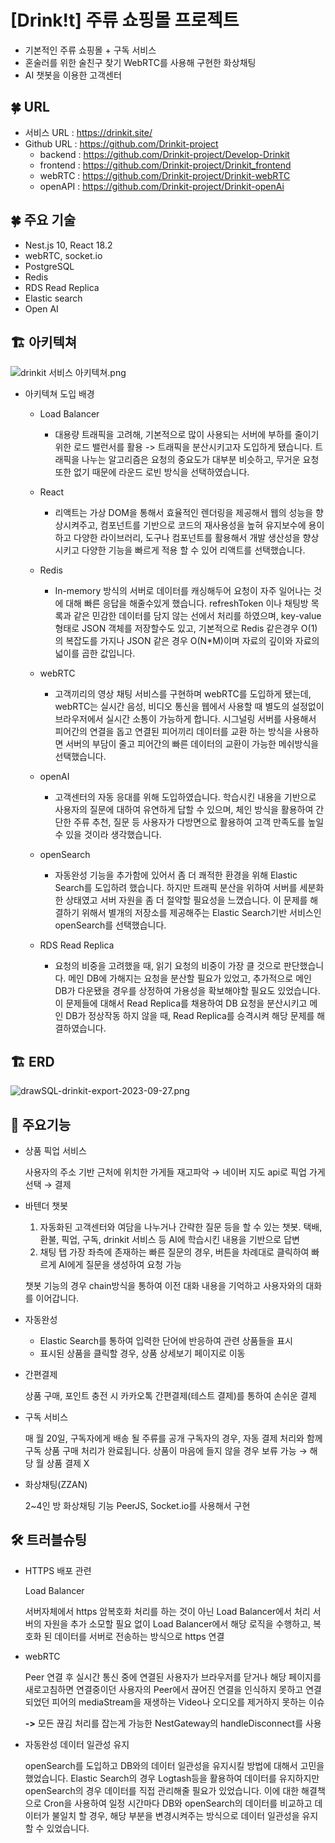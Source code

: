 # [Drink!t] 주류 쇼핑몰 프로젝트
- 기본적인 주류 쇼핑몰 + 구독 서비스
- 혼술러를 위한 술친구 찾기 WebRTC를 사용해 구현한 화상채팅
- AI 챗봇을 이용한 고객센터

## 🍀 URL
- 서비스 URL : https://drinkit.site/
- Github URL : https://github.com/Drinkit-project
    - backend : https://github.com/Drinkit-project/Develop-Drinkit
    - frontend : https://github.com/Drinkit-project/Drinkit_frontend
    - webRTC : https://github.com/Drinkit-project/Drinkit-webRTC
    - openAPI : https://github.com/Drinkit-project/Drinkit-openAi

## 🍀 주요 기술
- Nest.js 10, React 18.2
- webRTC, socket.io
- PostgreSQL
- Redis
- RDS Read Replica
- Elastic search
- Open AI

## 🏗 아키텍쳐
![drinkit 서비스 아키텍쳐.png](https://res.cloudinary.com/dyhnnmhcf/image/upload/v1695829626/drinkit_%E1%84%89%E1%85%A5%E1%84%87%E1%85%B5%E1%84%89%E1%85%B3_%E1%84%8B%E1%85%A1%E1%84%8F%E1%85%B5%E1%84%90%E1%85%A6%E1%86%A8%E1%84%8E%E1%85%A7_vql9jj.png)

  - 아키텍쳐 도입 배경
    - Load Balancer
        - 대용량 트래픽을 고려해, 기본적으로 많이 사용되는 서버에 부하를 줄이기 위한 로드 밸런서를 활용 ->
        트래픽을 분산시키고자 도입하게 됐습니다. 트래픽을 나누는 알고리즘은 요청의 중요도가 대부분 비슷하고, 무거운 요청 또한 없기 때문에 라운드 로빈 방식을 선택하였습니다.
        
    - React
        - 리액트는 가상 DOM을 통해서 효율적인 렌더링을 제공해서 웹의 성능을 향상시켜주고, 컴포넌트를 기반으로 코드의 재사용성을 높혀 유지보수에 용이하고 다양한 라이브러리, 도구나 컴포넌트를 활용해서 개발 생산성을 향상시키고 다양한 기능을 빠르게 적용 할 수 있어 리액트를 선택했습니다.
        
    - Redis
        - In-memory 방식의 서버로 데이터를 캐싱해두어 요청이 자주 일어나는 것에 대해 빠른 응답을 해줄수있게 했습니다. refreshToken 이나 채팅방 목록과 같은 민감한 데이터를 담지 않는 선에서 처리를 하였으며, key-value 형태로 JSON 객체를 저장할수도 있고, 기본적으로 Redis 같은경우 O(1)의 복잡도를 가지나 JSON 같은 경우 O(N*M)이며 자료의 깊이와 자료의 넓이를 곱한 값입니다. 
        
    - webRTC
        - 고객끼리의 영상 채팅 서비스를 구현하며 webRTC를 도입하게 됐는데, webRTC는 실시간 음성, 비디오 통신을 웹에서 사용할 때 별도의 설정없이 브라우저에서 실시간 소통이 가능하게 합니다. 시그널링 서버를 사용해서 피어간의 연결을 돕고 연결된 피어끼리 데이터를 교환 하는 방식을 사용하면 서버의 부담이 줄고 피어간의 빠른 데이터의 교환이 가능한 메쉬방식을 선택했습니다.
        
    - openAI
        - 고객센터의 자동 응대를 위해 도입하였습니다. 학습시킨 내용을 기반으로 사용자의 질문에 대하여 유연하게 답할 수 있으며, 체인 방식을 활용하여 간단한 주류 추천, 질문 등 사용자가 다방면으로 활용하여 고객 만족도를 높일 수 있을 것이라 생각했습니다. 
        
    - openSearch
        - 자동완성 기능을 추가함에 있어서 좀 더 쾌적한 환경을 위해 Elastic Search를 도입하려 했습니다. 하지만 트래픽 분산을 위하여 서버를 세분화한 상태였고 서버 자원을 좀 더 절약할 필요성을 느꼈습니다. 이 문제를 해결하기 위해서 별개의 저장소를 제공해주는 Elastic Search기반 서비스인 openSearch를 선택했습니다.
        
    - RDS Read Replica
        - 요청의 비중을 고려했을 때, 읽기 요청의 비중이 가장 클 것으로 판단했습니다. 메인 DB에 가해지는 요청을 분산할 필요가 있었고, 추가적으로 메인 DB가 다운됐을 경우를 상정하여 가용성을 확보해야할 필요도 있었습니다. 이 문제들에 대해서 Read Replica를 채용하여 DB 요청을 분산시키고 메인 DB가 정상작동 하지 않을 때, Read Replica를 승격시켜 해당 문제를 해결하였습니다.
        

## 🏗 ERD
![drawSQL-drinkit-export-2023-09-27.png](https://res.cloudinary.com/dyhnnmhcf/image/upload/v1695829631/drawSQL-drinkit-export-2023-09-27_w6uktr.png)

## 🔎 주요기능
- 상품 픽업 서비스
    
    사용자의 주소 기반 근처에 위치한 가게들 재고파악
     → 네이버 지도 api로 픽업 가게 선택 → 결제
    
- 바텐더 챗봇
    1. 자동화된 고객센터와 여담을 나누거나 간략한 질문 등을 할 수 있는 챗봇.
    택배, 환불, 픽업, 구독, drinkit 서비스 등 AI에 학습시킨 내용을 기반으로 답변
    2. 채팅 탭 가장 좌측에 존재하는 빠른 질문의 경우, 
    버튼을 차례대로 클릭하여 빠르게 AI에게 질문을 생성하여 요청 가능
    
    챗봇 기능의 경우 chain방식을 통하여 이전 대화 내용을 기억하고 사용자와의 대화를 이어갑니다.
    
- 자동완성
    - Elastic Search를 통하여 입력한 단어에 반응하여 관련 상품들을 표시
    - 표시된 상품을 클릭할 경우, 상품 상세보기 페이지로 이동
    
- 간편결제
    
    상품 구매, 포인트 충전 시 카카오톡 간편결제(테스트 결제)를 통하여 손쉬운 결제
    
- 구독 서비스
    
    매 월 20일, 구독자에게 배송 될 주류를 공개 
    구독자의 경우, 자동 결제 처리와 함께 구독 상품 구매 처리가 완료됩니다. 
    상품이 마음에 들지 않을 경우 보류 가능
    → 해당 월 상품 결제 X
    
- 화상채팅(ZZAN)

    2~4인 방 화상채팅 기능
    PeerJS, Socket.io를 사용해서 구현
    

## 🛠 트러블슈팅
- HTTPS 배포 관련
    
    Load Balancer
    
    서버자체에서 https 암복호화 처리를 하는 것이 아닌 Load Balancer에서 처리 
    서버의 자원을 추가 소모할 필요 없이 Load Balancer에서 해당 로직을 수행하고, 
    복호화 된 데이터를 서버로 전송하는 방식으로 https 연결
    
- webRTC
    
    Peer 연결 후 실시간 통신 중에 연결된 사용자가 브라우저를 닫거나 해당 페이지를 새로고침하면 연결중이던 사용자의 Peer에서 끊어진 연결을 인식하지 못하고 연결되었던 피어의 mediaStream을 재생하는 Video나 오디오를 제거하지 못하는 이슈
    
    **->** 모든 끊김 처리를 잡는게 가능한 NestGateway의 handleDisconnect를 사용
    
- 자동완성 데이터 일관성 유지
    
    openSearch를 도입하고 DB와의 데이터 일관성을 유지시킬 방법에 대해서 고민을 했었습니다. Elastic Search의 경우 Logtash등을 활용하여 데이터를 유지하지만 openSearch의 경우 데이터를 직접 관리해줄 필요가 있었습니다. 이에 대한 해결책으로 Cron을 사용하여 일정 시간마다 DB와 openSearch의 데이터를 비교하고 데이터가 불일치 할 경우, 해당 부분을 변경시켜주는 방식으로 데이터 일관성을 유지할 수 있었습니다.